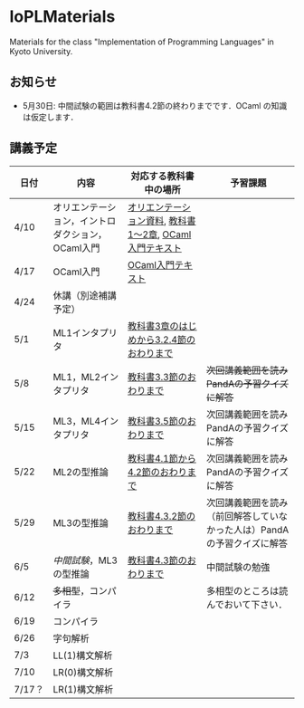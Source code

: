 # IoPLMaterials
Materials for the class "Implementation of Programming Languages" in Kyoto University.

## お知らせ

- 5月30日: 中間試験の範囲は教科書4.2節の終わりまでです．OCaml の知識は仮定します．

## 講義予定
|日付|内容|対応する教科書中の場所|予習課題|
|-----------|------------|------------|------------|
|4/10|オリエンテーション，イントロダクション，OCaml入門|[オリエンテーション資料](misc/orientation.pdf), [教科書1〜2章](textbook/IoPLTextbook.pdf), [OCaml入門テキスト](textbook/mltext.pdf)||
|4/17|OCaml入門|[OCaml入門テキスト](textbook/mltext.pdf)||
|4/24|休講（別途補講予定）|||
|5/1|ML1インタプリタ|[教科書3章のはじめから3.2.4節のおわりまで](textbook/IoPLTextbook.pdf)||
|5/8|ML1，ML2インタプリタ|[教科書3.3節のおわりまで](textbook/IoPLTextbook.pdf)|<s>次回講義範囲を読みPandAの予習クイズに解答</s>|
|5/15|ML3，ML4インタプリタ|[教科書3.5節のおわりまで](textbook/IoPLTextbook.pdf)|次回講義範囲を読みPandAの予習クイズに解答|
|5/22|ML2の型推論|[教科書4.1節から4.2節のおわりまで](textbook/IoPLTextbook.pdf)|次回講義範囲を読みPandAの予習クイズに解答|
|5/29|ML3の型推論|[教科書4.3.2節のおわりまで](textbook/IoPLTextbook.pdf)|次回講義範囲を読み（前回解答していなかった人は）PandAの予習クイズに解答|
|6/5|_中間試験_，ML3の型推論|[教科書4.3節のおわりまで](textbook/IoPLTextbook.pdf)|中間試験の勉強|
|6/12|<s>多相型</s>，コンパイラ||多相型のところは読んでおいて下さい．|
|6/19|コンパイラ|||
|6/26|字句解析|||
|7/3|LL(1)構文解析|||
|7/10|LR(0)構文解析|||
|7/17？|LR(1)構文解析|||
